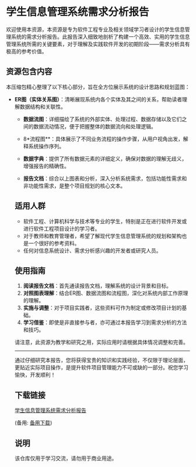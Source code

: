 # 学生信息管理系统需求分析报告

欢迎使用本资源，本资源是专为软件工程专业及相关领域学习者设计的学生信息管理系统的需求分析报告。此报告深入细致地剖析了构建一个高效、实用的学生信息管理系统所需的关键要素，对于理解及实践软件开发的初期阶段——需求分析具有极高的参考价值。

## 资源包含内容

本压缩包精心整理了以下核心部分，旨在全方位展示系统的设计思路和规划蓝图：

- **ER图（实体关系图）**：清晰展现系统内各个实体及其之间的关系，帮助读者理解数据结构和关联性。

  - **数据流图**：详细描绘了系统的外部实体、处理过程、数据存储以及它们之间的数据流动情况，便于把握整体的数据流向和处理逻辑。

  - 8*流程图**：具体展示了不同业务流程的操作步骤，从用户视角出发，解释系统操作序列。

  - **数据字典**：提供了所有数据元素的详细定义，确保对数据的理解无歧义，增强报告的精确性。

  - **报告文档**：综合以上图表和分析，深入分析系统需求，包括功能性需求和非功能性需求，是整个项目规划的核心文本。

  ## 适用人群

  - 软件工程、计算机科学与技术等专业的学生，特别是正在进行软件开发或进行软件工程项目设计的学习者。
  - 对于教师和教育管理者，希望了解现代学生信息管理系统的规划和架构也是一个很好的参考资料。
  - 任何对信息系统设计、需求分析感兴趣的开发者或研究人员。

  ## 使用指南

  1. **阅读报告文档**：首先通读报告文档，理解系统的设计背景和目标。
  2. **对照图表理解**：结合ER图、数据流图和流程图，深化对系统内部工作原理的理解。
  3. **实施与调整**：对于项目实践者，这些资料可作为制定或修改项目计划的基础。
  4. **学习借鉴**：即使是非直接参与者，亦可通过本报告学习到需求分析的方法和技巧。

  请注意，此资源为教学和研究之用，实际应用时请根据具体情况调整和完善。

  --- 

  通过仔细研究本报告，您将获得宝贵的知识和实践经验，不仅限于理论层面，更贴近实际项目操作，是提升软件项目管理能力不可或缺的一部分。祝您学习愉快，开发顺利！

  ## 下载链接
  [学生信息管理系统需求分析报告](https://pan.quark.cn/s/68e238bdfb82) 

  (备用: [备用下载](https://pan.baidu.com/s/1Yr3ijbWPeRBkGso4apxYmg?pwd=1234))

  ## 说明

  该仓库仅用于学习交流，请勿用于商业用途。
